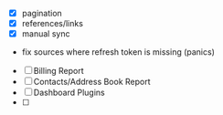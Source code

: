 
- [x] pagination
- [x] references/links
- [x] manual sync
- fix sources where refresh token is missing (panics)
- [ ] Billing Report
- [ ] Contacts/Address Book Report
- [ ] Dashboard Plugins
- [ ] 
